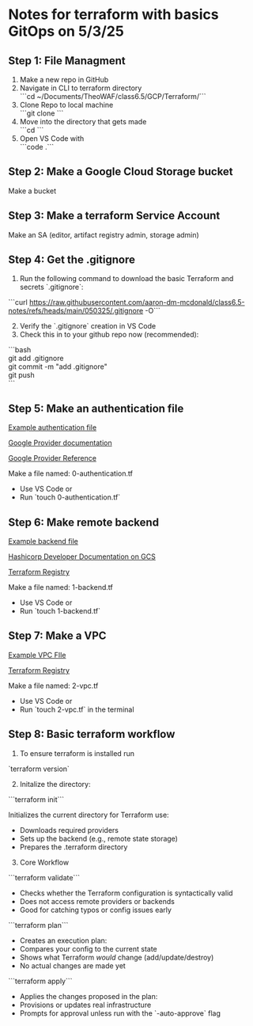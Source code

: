 # Notes for terraform with basics GitOps on 5/3/25

## Step 1: File Managment 
1) Make a new repo in GitHub
2) Navigate in CLI to terraform directory  
\`\`\`cd ~/Documents/TheoWAF/class6.5/GCP/Terraform/\`\`\`
3) Clone Repo to local machine  
\`\`\`git clone <remote repo URL>\`\`\`
4) Move into the directory that gets made  
\`\`\`cd <name of repo>\`\`\`
5) Open VS Code with  
\`\`\`code .\`\`\`

## Step 2: Make a Google Cloud Storage bucket  
Make a bucket

## Step 3: Make a terraform Service Account  
Make an SA (editor, artifact registry admin, storage admin)

## Step 4: Get the .gitignore  
1) Run the following command to download the basic Terraform and secrets \`.gitignore\`:  

\`\`\`curl https://raw.githubusercontent.com/aaron-dm-mcdonald/class6.5-notes/refs/heads/main/050325/.gitignore -O\`\`\`

2) Verify the \`.gitignore\` creation in VS Code  
3) Check this in to your github repo now (recommended):  

\`\`\`bash  
git add .gitignore  
git commit -m "add .gitignore"  
git push  
\`\`\`

## Step 5: Make an authentication file  

[Example authentication file](https://github.com/DarthBane2025/basicgcp2025/blob/main/0-authentication.tf)  

[Google Provider documentation](https://registry.terraform.io/providers/hashicorp/google/latest)  

[Google Provider Reference](https://registry.terraform.io/providers/hashicorp/google/latest/docs/guides/provider_reference)  

Make a file named: 0-authentication.tf  
 - Use VS Code or  
 - Run \`touch 0-authentication.tf\`  

## Step 6: Make remote backend  

[Example backend file](https://github.com/DarthBane2025/basicgcp2025/blob/main/1-backend.tf)  

[Hashicorp Developer Documentation on GCS](https://developer.hashicorp.com/terraform/language/backend/gcs)  

[Terraform Registry](https://registry.terraform.io/providers/hashicorp/google/latest)  

Make a file named: 1-backend.tf  
 - Use VS Code or  
 - Run \`touch 1-backend.tf\`  

## Step 7: Make a VPC  

[Example VPC FIle](https://github.com/DarthBane2025/basicgcp2025/blob/main/2-vpc.tf)  

[Terraform Registry](https://registry.terraform.io/providers/hashicorp/google/latest/docs/resources/compute_network)  

Make a file named: 2-vpc.tf  
 - Use VS Code or  
 - Run \`touch 2-vpc.tf\` in the terminal  

## Step 8: Basic terraform workflow  
1) To ensure terraform is installed run  

\`terraform version\`  

2) Initalize the directory:  

\`\`\`terraform init\`\`\`  

Initializes the current directory for Terraform use:  
 - Downloads required providers  
 - Sets up the backend (e.g., remote state storage)  
 - Prepares the .terraform directory  

3) Core Workflow  

\`\`\`terraform validate\`\`\`     
 - Checks whether the Terraform configuration is syntactically valid  
 - Does not access remote providers or backends  
 - Good for catching typos or config issues early  

\`\`\`terraform plan\`\`\`         
 - Creates an execution plan:  
 - Compares your config to the current state  
 - Shows what Terraform *would* change (add/update/destroy)  
 - No actual changes are made yet  

\`\`\`terraform apply\`\`\`        
 - Applies the changes proposed in the plan:  
 - Provisions or updates real infrastructure  
 - Prompts for approval unless run with the \`-auto-approve\` flag
